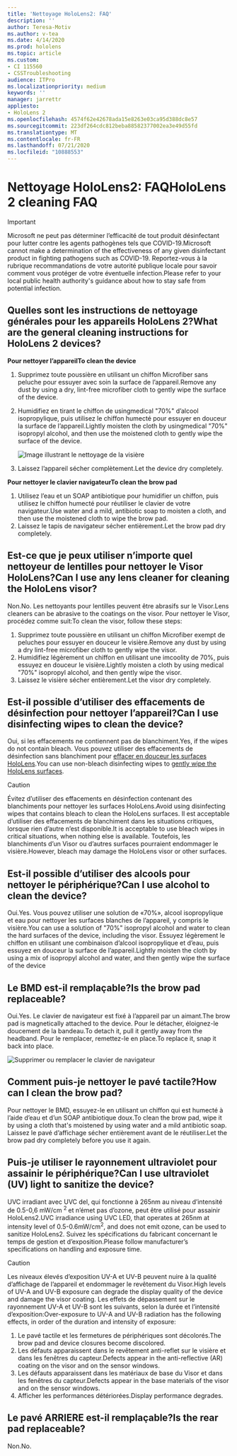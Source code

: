 ```yaml
---
title: 'Nettoyage HoloLens2: FAQ'
description: ''
author: Teresa-Motiv
ms.author: v-tea
ms.date: 4/14/2020
ms.prod: hololens
ms.topic: article
ms.custom:
- CI 115560
- CSSTroubleshooting
audience: ITPro
ms.localizationpriority: medium
keywords: ''
manager: jarrettr
appliesto:
- HoloLens 2
ms.openlocfilehash: 4574f62e42678ada15e8263e03ca95d388dc8e57
ms.sourcegitcommit: 223df264cdc812beba88582377002ea3e49d55fd
ms.translationtype: MT
ms.contentlocale: fr-FR
ms.lasthandoff: 07/21/2020
ms.locfileid: "10888553"
---
```

# <span data-ttu-id="8b842-102">Nettoyage HoloLens2: FAQ</span><span class="sxs-lookup"><span data-stu-id="8b842-102">HoloLens 2 cleaning FAQ</span></span>

> [!IMPORTANT]  
> <span data-ttu-id="8b842-103">Microsoft ne peut pas déterminer l’efficacité de tout produit désinfectant pour lutter contre les agents pathogènes tels que COVID-19.</span><span class="sxs-lookup"><span data-stu-id="8b842-103">Microsoft cannot make a determination of the effectiveness of any given disinfectant product in fighting pathogens such as COVID-19.</span></span> <span data-ttu-id="8b842-104">Reportez-vous à la rubrique recommandations de votre autorité publique locale pour savoir comment vous protéger de votre éventuelle infection.</span><span class="sxs-lookup"><span data-stu-id="8b842-104">Please refer to your local public health authority's guidance about how to stay safe from potential infection.</span></span>  

## <span data-ttu-id="8b842-105">Quelles sont les instructions de nettoyage générales pour les appareils HoloLens 2?</span><span class="sxs-lookup"><span data-stu-id="8b842-105">What are the general cleaning instructions for HoloLens 2 devices?</span></span>

**<span data-ttu-id="8b842-106">Pour nettoyer l’appareil</span><span class="sxs-lookup"><span data-stu-id="8b842-106">To clean the device</span></span>**

1. <span data-ttu-id="8b842-107">Supprimez toute poussière en utilisant un chiffon Microfiber sans peluche pour essuyer avec soin la surface de l’appareil.</span><span class="sxs-lookup"><span data-stu-id="8b842-107">Remove any dust by using a dry, lint-free microfiber cloth to gently wipe the surface of the device.</span></span>
1. <span data-ttu-id="8b842-108">Humidifiez en tirant le chiffon de usingmedical "70%" d’alcool isopropylique, puis utilisez le chiffon humecté pour essuyer en douceur la surface de l’appareil.</span><span class="sxs-lookup"><span data-stu-id="8b842-108">Lightly moisten the cloth by usingmedical "70%" isopropyl alcohol, and then use the moistened cloth to gently wipe the surface of the device.</span></span>

   ![Image illustrant le nettoyage de la visière](images/hololens-cleaning-visor.png)

1. <span data-ttu-id="8b842-110">Laissez l’appareil sécher complètement.</span><span class="sxs-lookup"><span data-stu-id="8b842-110">Let the device dry completely.</span></span>

**<span data-ttu-id="8b842-111">Pour nettoyer le clavier navigateur</span><span class="sxs-lookup"><span data-stu-id="8b842-111">To clean the brow pad</span></span>**

1. <span data-ttu-id="8b842-112">Utilisez l’eau et un SOAP antibiotique pour humidifier un chiffon, puis utilisez le chiffon humecté pour réutiliser le clavier de votre navigateur.</span><span class="sxs-lookup"><span data-stu-id="8b842-112">Use water and a mild, antibiotic soap to moisten a cloth, and then use the moistened cloth to wipe the brow pad.</span></span>
1. <span data-ttu-id="8b842-113">Laissez le tapis de navigateur sécher entièrement.</span><span class="sxs-lookup"><span data-stu-id="8b842-113">Let the brow pad dry completely.</span></span>

## <span data-ttu-id="8b842-114">Est-ce que je peux utiliser n’importe quel nettoyeur de lentilles pour nettoyer le Visor HoloLens?</span><span class="sxs-lookup"><span data-stu-id="8b842-114">Can I use any lens cleaner for cleaning the HoloLens visor?</span></span>

<span data-ttu-id="8b842-115">Non.</span><span class="sxs-lookup"><span data-stu-id="8b842-115">No.</span></span> <span data-ttu-id="8b842-116">Les nettoyants pour lentilles peuvent être abrasifs sur le Visor.</span><span class="sxs-lookup"><span data-stu-id="8b842-116">Lens cleaners can be abrasive to the coatings on the visor.</span></span> <span data-ttu-id="8b842-117">Pour nettoyer le Visor, procédez comme suit:</span><span class="sxs-lookup"><span data-stu-id="8b842-117">To clean the visor, follow these steps:</span></span>  

1. <span data-ttu-id="8b842-118">Supprimez toute poussière en utilisant un chiffon Microfiber exempt de peluches pour essuyer en douceur le visière.</span><span class="sxs-lookup"><span data-stu-id="8b842-118">Remove any dust by using a dry lint-free microfiber cloth to gently wipe the visor.</span></span>
1. <span data-ttu-id="8b842-119">Humidifiez légèrement un chiffon en utilisant une imcoolity de 70%, puis essuyez en douceur le visière.</span><span class="sxs-lookup"><span data-stu-id="8b842-119">Lightly moisten a cloth by using medical "70%" isopropyl alcohol, and then gently wipe the visor.</span></span>
1. <span data-ttu-id="8b842-120">Laissez le visière sécher entièrement.</span><span class="sxs-lookup"><span data-stu-id="8b842-120">Let the visor dry completely.</span></span>

## <span data-ttu-id="8b842-121">Est-il possible d’utiliser des effacements de désinfection pour nettoyer l’appareil?</span><span class="sxs-lookup"><span data-stu-id="8b842-121">Can I use disinfecting wipes to clean the device?</span></span>

<span data-ttu-id="8b842-122">Oui, si les effacements ne contiennent pas de blanchiment.</span><span class="sxs-lookup"><span data-stu-id="8b842-122">Yes, if the wipes do not contain bleach.</span></span> <span data-ttu-id="8b842-123">Vous pouvez utiliser des effacements de désinfection sans blanchiment pour [effacer en douceur les surfaces HoloLens](#what-are-the-general-cleaning-instructions-for-hololens-2-devices).</span><span class="sxs-lookup"><span data-stu-id="8b842-123">You can use non-bleach disinfecting wipes to [gently wipe the HoloLens surfaces](#what-are-the-general-cleaning-instructions-for-hololens-2-devices).</span></span>  

> [!CAUTION]  
> <span data-ttu-id="8b842-124">Évitez d’utiliser des effacements en désinfection contenant des blanchiments pour nettoyer les surfaces HoloLens.</span><span class="sxs-lookup"><span data-stu-id="8b842-124">Avoid using disinfecting wipes that contains bleach to clean the HoloLens surfaces.</span></span> <span data-ttu-id="8b842-125">Il est acceptable d’utiliser des effacements de blanchiment dans les situations critiques, lorsque rien d’autre n’est disponible.</span><span class="sxs-lookup"><span data-stu-id="8b842-125">It is acceptable to use bleach wipes in critical situations, when nothing else is available.</span></span> <span data-ttu-id="8b842-126">Toutefois, les blanchiments d’un Visor ou d’autres surfaces pourraient endommager le visière.</span><span class="sxs-lookup"><span data-stu-id="8b842-126">However, bleach may damage the HoloLens visor or other surfaces.</span></span>

## <span data-ttu-id="8b842-127">Est-il possible d’utiliser des alcools pour nettoyer le périphérique?</span><span class="sxs-lookup"><span data-stu-id="8b842-127">Can I use alcohol to clean the device?</span></span>

<span data-ttu-id="8b842-128">Oui.</span><span class="sxs-lookup"><span data-stu-id="8b842-128">Yes.</span></span> <span data-ttu-id="8b842-129">Vous pouvez utiliser une solution de «70%», alcool isopropylique et eau pour nettoyer les surfaces blanches de l’appareil, y compris le visière.</span><span class="sxs-lookup"><span data-stu-id="8b842-129">You can use a solution of "70%" isopropyl alcohol and water to clean the hard surfaces of the device, including the visor.</span></span> <span data-ttu-id="8b842-130">Essuyez légèrement le chiffon en utilisant une combinaison d’alcool isopropylique et d’eau, puis essuyez en douceur la surface de l’appareil.</span><span class="sxs-lookup"><span data-stu-id="8b842-130">Lightly moisten the cloth by using a mix of isopropyl alcohol and water, and then gently wipe the surface of the device</span></span>

## <span data-ttu-id="8b842-131">Le BMD est-il remplaçable?</span><span class="sxs-lookup"><span data-stu-id="8b842-131">Is the brow pad replaceable?</span></span>

<span data-ttu-id="8b842-132">Oui.</span><span class="sxs-lookup"><span data-stu-id="8b842-132">Yes.</span></span> <span data-ttu-id="8b842-133">Le clavier de navigateur est fixé à l’appareil par un aimant.</span><span class="sxs-lookup"><span data-stu-id="8b842-133">The brow pad is magnetically attached to the device.</span></span> <span data-ttu-id="8b842-134">Pour le détacher, éloignez-le doucement de la bandeau.</span><span class="sxs-lookup"><span data-stu-id="8b842-134">To detach it, pull it gently away from the headband.</span></span> <span data-ttu-id="8b842-135">Pour le remplacer, remettez-le en place.</span><span class="sxs-lookup"><span data-stu-id="8b842-135">To replace it, snap it back into place.</span></span>

![Supprimer ou remplacer le clavier de navigateur](images/hololens2-remove-browpad.png)

## <span data-ttu-id="8b842-137">Comment puis-je nettoyer le pavé tactile?</span><span class="sxs-lookup"><span data-stu-id="8b842-137">How can I clean the brow pad?</span></span>

<span data-ttu-id="8b842-138">Pour nettoyer le BMD, essuyez-le en utilisant un chiffon qui est humecté à l’aide d’eau et d’un SOAP antibiotique doux.</span><span class="sxs-lookup"><span data-stu-id="8b842-138">To clean the brow pad, wipe it by using a cloth that's moistened by using water and a mild antibiotic soap.</span></span> <span data-ttu-id="8b842-139">Laissez le pavé d’affichage sécher entièrement avant de le réutiliser.</span><span class="sxs-lookup"><span data-stu-id="8b842-139">Let the brow pad dry completely before you use it again.</span></span>

## <span data-ttu-id="8b842-140">Puis-je utiliser le rayonnement ultraviolet pour assainir le périphérique?</span><span class="sxs-lookup"><span data-stu-id="8b842-140">Can I use ultraviolet (UV) light to sanitize the device?</span></span>

<span data-ttu-id="8b842-141">UVC irradiant avec UVC del, qui fonctionne à 265nm au niveau d’intensité de 0.5-0,6 mW/cm <sup> 2 </sup> et n’émet pas d’ozone, peut être utilisé pour assainir HoloLens2.</span><span class="sxs-lookup"><span data-stu-id="8b842-141">UVC irradiance using UVC LED, that operates at 265nm at intensity level of 0.5-0.6mW/cm<sup>2</sup>, and does not emit ozone, can be used to sanitize HoloLens2.</span></span> <span data-ttu-id="8b842-142">Suivez les spécifications du fabricant concernant le temps de gestion et d’exposition.</span><span class="sxs-lookup"><span data-stu-id="8b842-142">Please follow manufacturer’s specifications on handling and exposure time.</span></span>

> [!CAUTION]  
> <span data-ttu-id="8b842-143">Les niveaux élevés d’exposition UV-A et UV-B peuvent nuire à la qualité d’affichage de l’appareil et endommager le revêtement du Visor.</span><span class="sxs-lookup"><span data-stu-id="8b842-143">High levels of UV-A and UV-B exposure can degrade the display quality of the device and damage the visor coating.</span></span> <span data-ttu-id="8b842-144">Les effets de dépassement sur le rayonnement UV-A et UV-B sont les suivants, selon la durée et l’intensité d’exposition:</span><span class="sxs-lookup"><span data-stu-id="8b842-144">Over-exposure to UV-A and UV-B radiation has the following effects, in order of the duration and intensity of exposure:</span></span>
>  
> 1. <span data-ttu-id="8b842-145">Le pavé tactile et les fermetures de périphériques sont décolorés.</span><span class="sxs-lookup"><span data-stu-id="8b842-145">The brow pad and device closures become discolored.</span></span>
> 1. <span data-ttu-id="8b842-146">Les défauts apparaissent dans le revêtement anti-reflet sur le visière et dans les fenêtres du capteur.</span><span class="sxs-lookup"><span data-stu-id="8b842-146">Defects appear in the anti-reflective (AR) coating on the visor and on the sensor windows.</span></span>
> 1. <span data-ttu-id="8b842-147">Les défauts apparaissent dans les matériaux de base du Visor et dans les fenêtres du capteur.</span><span class="sxs-lookup"><span data-stu-id="8b842-147">Defects appear in the base materials of the visor and on the sensor windows.</span></span>
> 1. <span data-ttu-id="8b842-148">Afficher les performances détériorées.</span><span class="sxs-lookup"><span data-stu-id="8b842-148">Display performance degrades.</span></span>

## <span data-ttu-id="8b842-149">Le pavé ARRIERE est-il remplaçable?</span><span class="sxs-lookup"><span data-stu-id="8b842-149">Is the rear pad replaceable?</span></span>

<span data-ttu-id="8b842-150">Non.</span><span class="sxs-lookup"><span data-stu-id="8b842-150">No.</span></span>
